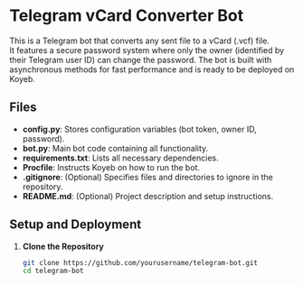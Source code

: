 # Telegram vCard Converter Bot

This is a Telegram bot that converts any sent file to a vCard (.vcf) file.  
It features a secure password system where only the owner (identified by their Telegram user ID) can change the password. The bot is built with asynchronous methods for fast performance and is ready to be deployed on Koyeb.

## Files

- **config.py**: Stores configuration variables (bot token, owner ID, password).
- **bot.py**: Main bot code containing all functionality.
- **requirements.txt**: Lists all necessary dependencies.
- **Procfile**: Instructs Koyeb on how to run the bot.
- **.gitignore**: (Optional) Specifies files and directories to ignore in the repository.
- **README.md**: (Optional) Project description and setup instructions.

## Setup and Deployment

1. **Clone the Repository**  
   ```bash
   git clone https://github.com/yourusername/telegram-bot.git
   cd telegram-bot